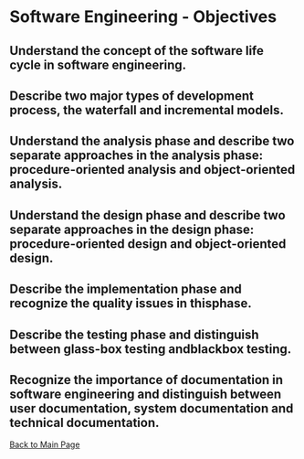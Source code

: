 # Software Engineering - Objectives
## Understand the concept of the software life cycle in software engineering.

## Describe two major types of development process, the waterfall and incremental models.

## Understand the analysis phase and describe two separate approaches in the analysis phase: procedure-oriented analysis and object-oriented analysis.

## Understand the design phase and describe two separate approaches in the design phase: procedure-oriented design and object-oriented design.

## Describe the implementation phase and recognize the quality issues in thisphase.

## Describe the testing phase and distinguish between glass-box testing andblackbox testing.

## Recognize the importance of documentation in software engineering and distinguish between user documentation, system documentation and technical documentation.

[Back to Main Page](../README.md)
